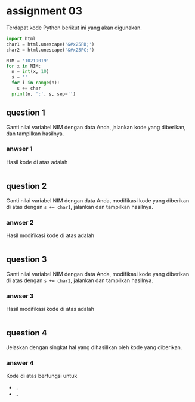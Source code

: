 # assignment 03
Terdapat kode Python berikut ini yang akan digunakan.
```python
import html
char1 = html.unescape('&#x25FB;')
char2 = html.unescape('&#x25FC;')

NIM = '10219019'
for x in NIM:
  n = int(x, 10)
  s = ''
  for i in range(n):
    s += char
  print(n, ':', s, sep='')
```

## question 1
Ganti nilai variabel NIM dengan data Anda, jalankan kode yang diberikan, dan tampilkan hasilnya.

### anwser 1
Hasil kode di atas adalah
```
```

## question 2
Ganti nilai variabel NIM dengan data Anda, modifikasi kode yang diberikan di atas dengan `s += char1`, jalankan dan tampilkan hasilnya.

### anwser 2
Hasil modifikasi kode di atas adalah
```
```

## question 3
Ganti nilai variabel NIM dengan data Anda, modifikasi kode yang diberikan di atas dengan `s += char2`, jalankan dan tampilkan hasilnya.

### anwser 3
Hasil modifikasi kode di atas adalah
```
```

## question 4
Jelaskan dengan singkat hal yang dihasillkan oleh kode yang diberikan.

### answer 4
Kode di atas berfungsi untuk
+ ..
+ ..

